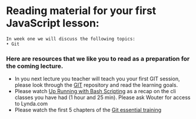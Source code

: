 # Reading material for your first JavaScript lesson:

```
In week one we will discuss the following topics:
• Git
```

### Here are resources that we like you to read as a preparation for the coming lecture. 

- In you next lecture you teacher will teach you your first GIT session, please look through the [GIT](https://github.com/HackYourFuture/Git) repository and read the learning goals.
- Please watch [Up Running with Bash Scripting](https://www.lynda.com/Bash-tutorials/Up-Running-Bash-Scripting/142989-2.html)
as a recap on the cli classes you have had (1 hour and 25 min). Please ask Wouter for access to Lynda.com
- Please watch the first 5 chapters of the [Git essential training](https://www.lynda.com/Git-tutorials/Git-Essential-Training/100222-2.html)
